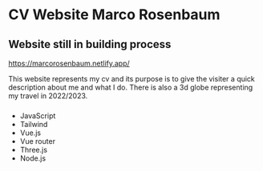 # CV Website Marco Rosenbaum

## Website still in building process

https://marcorosenbaum.netlify.app/

This website represents my cv and its purpose is to give the visiter a quick description about me and what I do.
There is also a 3d globe representing my travel in 2022/2023.

###
- JavaScript
- Tailwind
- Vue.js
- Vue router
- Three.js
- Node.js
